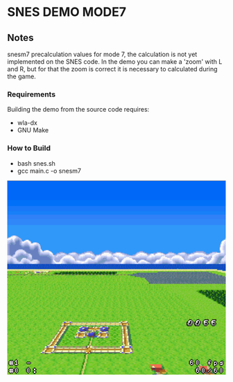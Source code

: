 # SNES DEMO MODE7

## Notes
snesm7 precalculation values for mode 7, the calculation is not yet implemented on the SNES code.
In the demo you can make a 'zoom' with L and R, but for that the zoom is correct it is necessary to calculated during the game.


### Requirements
Building the demo from the source code requires:
- wla-dx
- GNU Make

### How to Build
- bash snes.sh
- gcc main.c -o snesm7


<img src="screenshot.png?raw=true" alt="Demo Mode 7 Screenshot" width="512" height="448">
